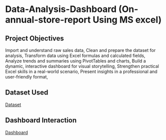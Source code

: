 # Data-Analysis-Dashboard (On-annual-store-report Using MS excel)
## Project Objectives
Import and understand raw sales data,
Clean and prepare the dataset for analysis,
Transform data using Excel formulas and calculated fields,
Analyze trends and summaries using PivotTables and charts,
Build a dynamic, interactive dashboard for visual storytelling,
Strengthen practical Excel skills in a real-world scenario,
Present insights in a professional and user-friendly format,
## Dataset Used 
 <a href="https://github.com/darshant15/Data-Analysis-Dashboard-On-annual-store-report-/blob/main/Store%20Data%20Analysis%20(1).xlsx">Dataset</a>
## Dashboard Interaction 
<a href="https://github.com/darshant15/Data-Analysis-Dashboard-On-annual-store-report-/blob/main/dashbroad.png">Dashboard</a>
